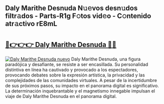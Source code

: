 ## Daly Marithe Desnuda N𝚞𝚎vos desn𝚞dos filtr𝚊dos - Parts-R1g F𝚘tos vid𝚎o - C𝚘ntenido atr𝚊ctivo rE8mL

# <h2><a href="http://mb7ccj.tromn.icu/?c=Daly+Marithe+Desnuda">🔗👉👉👉 Daly Marithe Desnuda 🔗🔗</a></h2>

[![Daly Marithe Desnuda nuevo](https://i.imgur.com/pEAQMta.gif)](http://mb7ccj.tromn.icu/?c=Daly+Marithe+Desnuda)
Daly Marithe Desnuda, una figura paradójica y desafiante, se resiste a ser encasillada. Su personalidad distintiva en línea ha cautivado y provocado a los espectadores, provocando debates sobre la expresión artística, la privacidad y las complejidades de las comunidades virtuales. A pesar de la incertidumbre de sus próximos pasos, su impacto en el panorama digital es significativo. La determinación inquebrantable y el magnetismo innegable impulsan el viaje de Daly Marithe Desnuda en el panorama digital.
